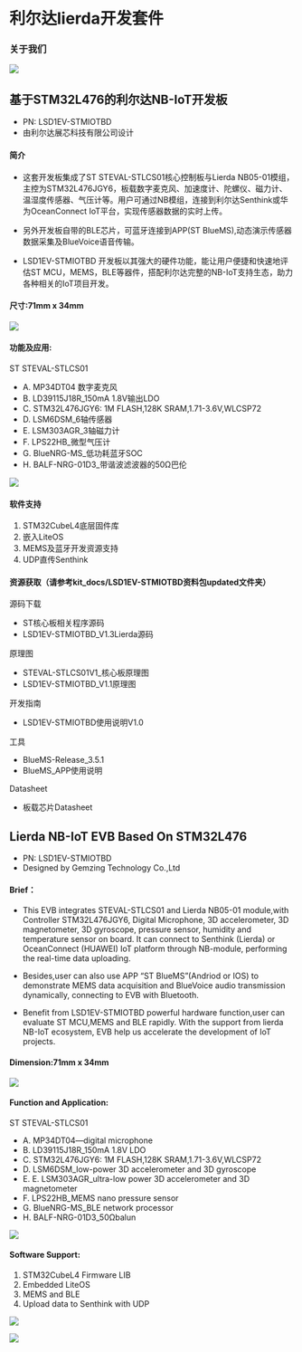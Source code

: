 # 利尔达lierda开发套件

### 关于我们

![](./about_us/lierda_1.png)

## 基于STM32L476的利尔达NB-IoT开发板

- PN: LSD1EV-STMIOTBD               
- 由利尔达展芯科技有限公司设计

#### 简介

- 这套开发板集成了ST STEVAL-STLCS01核心控制板与Lierda NB05-01模组，
主控为STM32L476JGY6，板载数字麦克风、加速度计、陀螺仪、磁力计、温湿度传感器、气压计等。用户可通过NB模组，连接到利尔达Senthink或华为OceanConnect IoT平台，实现传感器数据的实时上传。 
     
- 另外开发板自带的BLE芯片，可蓝牙连接到APP(ST BlueMS),动态演示传感器数据采集及BlueVoice语音传输。

- LSD1EV-STMIOTBD 开发板以其强大的硬件功能，能让用户便捷和快速地评估ST MCU，MEMS，BLE等器件，搭配利尔达完整的NB-IoT支持生态，助力各种相关的IoT项目开发。

#### 尺寸:71mm x 34mm

![](./about_us/lierda_2.png)

#### 功能及应用:

ST STEVAL-STLCS01

- A. MP34DT04 数字麦克风
- B. LD39115J18R_150mA 1.8V输出LDO
- C. STM32L476JGY6: 1M FLASH,128K SRAM,1.71-3.6V,WLCSP72
- D. LSM6DSM_6轴传感器
- E. LSM303AGR_3轴磁力计
- F. LPS22HB_微型气压计
- G. BlueNRG-MS_低功耗蓝牙SOC
- H. BALF-NRG-01D3_带谐波滤波器的50Ω巴伦

![](./about_us/lierda_3.png)

#### 软件支持

1. STM32CubeL4底层固件库
2. 嵌入LiteOS               
3. MEMS及蓝牙开发资源支持
4. UDP直传Senthink

#### 资源获取（请参考kit_docs/LSD1EV-STMIOTBD资料包updated文件夹）

源码下载

- ST核心板相关程序源码
- LSD1EV-STMIOTBD_V1.3Lierda源码


原理图

- STEVAL-STLCS01V1_核心板原理图
- LSD1EV-STMIOTBD_V1.1原理图


开发指南

- LSD1EV-STMIOTBD使用说明V1.0


工具

- BlueMS-Release_3.5.1
- BlueMS_APP使用说明


Datasheet

- 板载芯片Datasheet


## Lierda NB-IoT EVB Based On STM32L476

- PN: LSD1EV-STMIOTBD              
- Designed by Gemzing Technology Co.,Ltd

#### Brief：

- This EVB integrates STEVAL-STLCS01 and Lierda NB05-01 module,with 
Controller STM32L476JGY6, Digital Microphone, 3D accelerometer, 3D magnetometer, 3D gyroscope, pressure sensor, humidity and temperature sensor on board. It can connect to Senthink (Lierda) or OceanConnect (HUAWEI) IoT platform through NB-module, performing the real-time data uploading. 

- Besides,user can also use APP “ST BlueMS”(Andriod or IOS) to demonstrate MEMS data acquisition and BlueVoice audio transmission dynamically, connecting to EVB with Bluetooth.

- Benefit from LSD1EV-STMIOTBD powerful hardware function,user can evaluate ST MCU,MEMS and BLE rapidly. With the support from lierda NB-IoT ecosystem, EVB help us accelerate the development of IoT projects.


#### Dimension:71mm x 34mm

![](./about_us/lierda_2.png)

#### Function and Application:

ST STEVAL-STLCS01

- A. MP34DT04—digital microphone
- B. LD39115J18R_150mA 1.8V LDO
- C. STM32L476JGY6: 1M FLASH,128K SRAM,1.71-3.6V,WLCSP72
- D. LSM6DSM_low-power 3D accelerometer and 3D gyroscope
- E. E. LSM303AGR_ultra-low power 3D accelerometer and 3D magnetometer
- F. LPS22HB_MEMS nano pressure sensor
- G. BlueNRG-MS_BLE network processor
- H. BALF-NRG-01D3_50Ωbalun

![](./about_us/lierda_3.png)

#### Software Support:

1. STM32CubeL4 Firmware LIB
2. Embedded LiteOS 
3. MEMS and BLE
4. Upload data to Senthink with UDP

![](./about_us/lierda_4.png)

![](./about_us/lierda_5.png)


